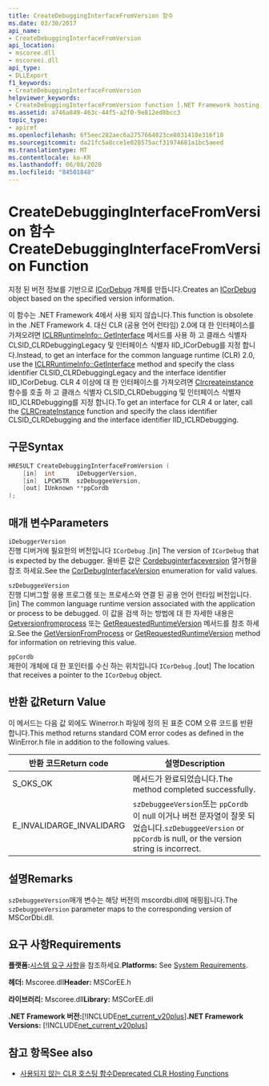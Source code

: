 ```yaml
---
title: CreateDebuggingInterfaceFromVersion 함수
ms.date: 03/30/2017
api_name:
- CreateDebuggingInterfaceFromVersion
api_location:
- mscoree.dll
- mscoreei.dll
api_type:
- DLLExport
f1_keywords:
- CreateDebuggingInterfaceFromVersion
helpviewer_keywords:
- CreateDebuggingInterfaceFromVersion function [.NET Framework hosting]
ms.assetid: a746a849-463c-44f5-a2f0-9e812ed8bcc3
topic_type:
- apiref
ms.openlocfilehash: 6f5eec282aec6a2757664023ce8031410e316f10
ms.sourcegitcommit: da21fc5a8cce1e028575acf31974681a1bc5aeed
ms.translationtype: MT
ms.contentlocale: ko-KR
ms.lasthandoff: 06/08/2020
ms.locfileid: "84501848"
---
```

# <a name="createdebugginginterfacefromversion-function"></a><span data-ttu-id="e8a17-102">CreateDebuggingInterfaceFromVersion 함수</span><span class="sxs-lookup"><span data-stu-id="e8a17-102">CreateDebuggingInterfaceFromVersion Function</span></span>
<span data-ttu-id="e8a17-103">지정 된 버전 정보를 기반으로 [ICorDebug](../debugging/icordebug-interface.md) 개체를 만듭니다.</span><span class="sxs-lookup"><span data-stu-id="e8a17-103">Creates an [ICorDebug](../debugging/icordebug-interface.md) object based on the specified version information.</span></span>  
  
 <span data-ttu-id="e8a17-104">이 함수는 .NET Framework 4에서 사용 되지 않습니다.</span><span class="sxs-lookup"><span data-stu-id="e8a17-104">This function is obsolete in the .NET Framework 4.</span></span> <span data-ttu-id="e8a17-105">대신 CLR (공용 언어 런타임) 2.0에 대 한 인터페이스를 가져오려면 [ICLRRuntimeInfo:: GetInterface](iclrruntimeinfo-getinterface-method.md) 메서드를 사용 하 고 클래스 식별자 CLSID_CLRDebuggingLegacy 및 인터페이스 식별자 IID_ICorDebug를 지정 합니다.</span><span class="sxs-lookup"><span data-stu-id="e8a17-105">Instead, to get an interface for the common language runtime (CLR) 2.0, use the [ICLRRuntimeInfo::GetInterface](iclrruntimeinfo-getinterface-method.md) method and specify the class identifier CLSID_CLRDebuggingLegacy and the interface identifier IID_ICorDebug.</span></span> <span data-ttu-id="e8a17-106">CLR 4 이상에 대 한 인터페이스를 가져오려면 [Clrcreateinstance](clrcreateinstance-function.md) 함수를 호출 하 고 클래스 식별자 CLSID_CLRDebugging 및 인터페이스 식별자 IID_ICLRDebugging를 지정 합니다.</span><span class="sxs-lookup"><span data-stu-id="e8a17-106">To get an interface for CLR 4 or later, call the [CLRCreateInstance](clrcreateinstance-function.md) function and specify the class identifier CLSID_CLRDebugging and the interface identifier IID_ICLRDebugging.</span></span>  
  
## <a name="syntax"></a><span data-ttu-id="e8a17-107">구문</span><span class="sxs-lookup"><span data-stu-id="e8a17-107">Syntax</span></span>  
  
```cpp  
HRESULT CreateDebuggingInterfaceFromVersion (  
    [in]  int      iDebuggerVersion,
    [in]  LPCWSTR  szDebuggeeVersion,
    [out] IUnknown **ppCordb  
);  
```  
  
## <a name="parameters"></a><span data-ttu-id="e8a17-108">매개 변수</span><span class="sxs-lookup"><span data-stu-id="e8a17-108">Parameters</span></span>  
 `iDebuggerVersion`  
 <span data-ttu-id="e8a17-109">진행 디버거에 필요한의 버전입니다 `ICorDebug` .</span><span class="sxs-lookup"><span data-stu-id="e8a17-109">[in] The version of `ICorDebug` that is expected by the debugger.</span></span> <span data-ttu-id="e8a17-110">올바른 값은 [Cordebuginterfaceversion](../debugging/cordebuginterfaceversion-enumeration.md) 열거형을 참조 하세요.</span><span class="sxs-lookup"><span data-stu-id="e8a17-110">See the [CorDebugInterfaceVersion](../debugging/cordebuginterfaceversion-enumeration.md) enumeration for valid values.</span></span>  
  
 `szDebuggeeVersion`  
 <span data-ttu-id="e8a17-111">진행 디버그할 응용 프로그램 또는 프로세스와 연결 된 공용 언어 런타임 버전입니다.</span><span class="sxs-lookup"><span data-stu-id="e8a17-111">[in] The common language runtime version associated with the application or process to be debugged.</span></span> <span data-ttu-id="e8a17-112">이 값을 검색 하는 방법에 대 한 자세한 내용은 [Getversionfromprocess](getversionfromprocess-function.md) 또는 [GetRequestedRuntimeVersion](getrequestedruntimeversion-function.md) 메서드를 참조 하세요.</span><span class="sxs-lookup"><span data-stu-id="e8a17-112">See the [GetVersionFromProcess](getversionfromprocess-function.md) or [GetRequestedRuntimeVersion](getrequestedruntimeversion-function.md) method for information on retrieving this value.</span></span>  
  
 `ppCordb`  
 <span data-ttu-id="e8a17-113">제한이 개체에 대 한 포인터를 수신 하는 위치입니다 `ICorDebug` .</span><span class="sxs-lookup"><span data-stu-id="e8a17-113">[out] The location that receives a pointer to the `ICorDebug` object.</span></span>  
  
## <a name="return-value"></a><span data-ttu-id="e8a17-114">반환 값</span><span class="sxs-lookup"><span data-stu-id="e8a17-114">Return Value</span></span>  
 <span data-ttu-id="e8a17-115">이 메서드는 다음 값 외에도 Winerror.h 파일에 정의 된 표준 COM 오류 코드를 반환 합니다.</span><span class="sxs-lookup"><span data-stu-id="e8a17-115">This method returns standard COM error codes as defined in the WinError.h file in addition to the following values.</span></span>  
  
|<span data-ttu-id="e8a17-116">반환 코드</span><span class="sxs-lookup"><span data-stu-id="e8a17-116">Return code</span></span>|<span data-ttu-id="e8a17-117">설명</span><span class="sxs-lookup"><span data-stu-id="e8a17-117">Description</span></span>|  
|-----------------|-----------------|  
|<span data-ttu-id="e8a17-118">S_OK</span><span class="sxs-lookup"><span data-stu-id="e8a17-118">S_OK</span></span>|<span data-ttu-id="e8a17-119">메서드가 완료되었습니다.</span><span class="sxs-lookup"><span data-stu-id="e8a17-119">The method completed successfully.</span></span>|  
|<span data-ttu-id="e8a17-120">E_INVALIDARG</span><span class="sxs-lookup"><span data-stu-id="e8a17-120">E_INVALIDARG</span></span>|<span data-ttu-id="e8a17-121">`szDebuggeeVersion`또는 `ppCordb` 이 null 이거나 버전 문자열이 잘못 되었습니다.</span><span class="sxs-lookup"><span data-stu-id="e8a17-121">`szDebuggeeVersion` or `ppCordb` is null, or the version string is incorrect.</span></span>|  
  
## <a name="remarks"></a><span data-ttu-id="e8a17-122">설명</span><span class="sxs-lookup"><span data-stu-id="e8a17-122">Remarks</span></span>  
 <span data-ttu-id="e8a17-123">`szDebuggeeVersion`매개 변수는 해당 버전의 mscordbi.dll에 매핑됩니다.</span><span class="sxs-lookup"><span data-stu-id="e8a17-123">The `szDebuggeeVersion` parameter maps to the corresponding version of MSCorDbi.dll.</span></span>  
  
## <a name="requirements"></a><span data-ttu-id="e8a17-124">요구 사항</span><span class="sxs-lookup"><span data-stu-id="e8a17-124">Requirements</span></span>  
 <span data-ttu-id="e8a17-125">**플랫폼:**[시스템 요구 사항](../../get-started/system-requirements.md)을 참조하세요.</span><span class="sxs-lookup"><span data-stu-id="e8a17-125">**Platforms:** See [System Requirements](../../get-started/system-requirements.md).</span></span>  
  
 <span data-ttu-id="e8a17-126">**헤더:** Mscoree.dll</span><span class="sxs-lookup"><span data-stu-id="e8a17-126">**Header:** MSCorEE.h</span></span>  
  
 <span data-ttu-id="e8a17-127">**라이브러리:** Mscoree.dll</span><span class="sxs-lookup"><span data-stu-id="e8a17-127">**Library:** MSCorEE.dll</span></span>  
  
 <span data-ttu-id="e8a17-128">**.NET Framework 버전:**[!INCLUDE[net_current_v20plus](../../../../includes/net-current-v20plus-md.md)]</span><span class="sxs-lookup"><span data-stu-id="e8a17-128">**.NET Framework Versions:** [!INCLUDE[net_current_v20plus](../../../../includes/net-current-v20plus-md.md)]</span></span>  
  
## <a name="see-also"></a><span data-ttu-id="e8a17-129">참고 항목</span><span class="sxs-lookup"><span data-stu-id="e8a17-129">See also</span></span>

- [<span data-ttu-id="e8a17-130">사용되지 않는 CLR 호스팅 함수</span><span class="sxs-lookup"><span data-stu-id="e8a17-130">Deprecated CLR Hosting Functions</span></span>](deprecated-clr-hosting-functions.md)
